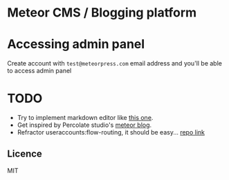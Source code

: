 # Meteor CMS / Blogging platform

# Accessing admin panel
Create account with `test@meteorpress.com` email address and you'll be able to access admin panel

# TODO
- Try to implement markdown editor like [this one](https://github.com/jshimko/meteor-ghostdown).
- Get inspired by Percolate studio's [meteor blog](https://github.com/percolatestudio/ground-control).
- Refractor useraccounts:flow-routing, it should be easy... [repo link](https://github.com/meteor-useraccounts/flow-routing)

## Licence
MIT
